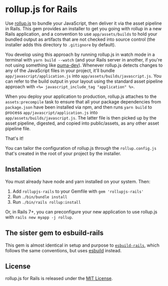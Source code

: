 # rollup.js for Rails

Use [rollup.js](https://rollupjs.org) to bundle your JavaScript, then deliver it via the asset pipeline in Rails. This gem provides an installer to get you going with rollup in a new Rails application, and a convention to use `app/assets/builds` to hold your bundled output as artifacts that are not checked into source control (the installer adds this directory to `.gitignore` by default).

You develop using this approach by running rollup.js in watch mode in a terminal with `yarn build --watch` (and your Rails server in another, if you're not using something like [puma-dev](https://github.com/puma/puma-dev)). Whenever rollup.js detects changes to any of the JavaScript files in your project, it'll bundle `app/javascript/application.js` into `app/assets/builds/javascript.js`. You can refer to the build output in your layout using the standard asset pipeline approach with `<%= javascript_include_tag "application" %>`.

When you deploy your application to production, rollup.js attaches to the `assets:precompile` task to ensure that all your package dependencies from `package.json` have been installed via npm, and then runs `yarn build` to process `app/javascript/application.js` into `app/assets/builds/javascript.js`. The latter file is then picked up by the asset pipeline, digested, and copied into public/assets, as any other asset pipeline file.

That's it!

You can tailor the configuration of rollup.js through the `rollup.config.js` that's created in the root of your project by the installer.


## Installation

You must already have node and yarn installed on your system. Then:

1. Add `rollupjs-rails` to your Gemfile with `gem 'rollupjs-rails'`
2. Run `./bin/bundle install`
3. Run `./bin/rails rollup:install`

Or, in Rails 7+, you can preconfigure your new application to use rollup.js with `rails new myapp -j rollup`.


## The sister gem to esbuild-rails

This gem is almost identical in setup and purpose to [`esbuild-rails`](https://github.com/rails/esbuild-rails), which follows the same conventions, but uses [esbuild](https://esbuild.github.io) instead.


## License

rollup.js for Rails is released under the [MIT License](https://opensource.org/licenses/MIT).
